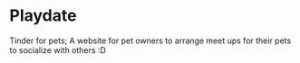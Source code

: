 # Playdate
Tinder for pets; A website for pet owners to arrange meet ups for their pets to socialize with others :D

